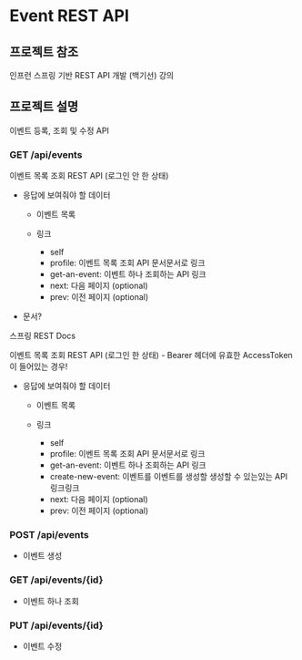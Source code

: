 # Event REST API

## 프로젝트 참조
인프런 스프링 기반 REST API 개발 (백기선) 강의


## 프로젝트 설명
이벤트 등록, 조회 및 수정 API

### GET /api/events

이벤트 목록 조회 REST API (로그인 안 한 상태)
* 응답에 보여줘야 할 데이터
    + 이벤트 목록
    + 링크 

        - self
        - profile: 이벤트 목록 조회 API 문서문서로 링크
        - get-an-event: 이벤트 하나 조회하는 API 링크
        - next: 다음 페이지 (optional)
        - prev: 이전 페이지 (optional)
    
* 문서? 

 스프링 REST Docs
 
이벤트 목록 조회 REST API (로그인 한 상태) - Bearer 헤더에 유효한 AccessToken이 들어있는 경우!

* 응답에 보여줘야 할 데이터
    + 이벤트 목록
    + 링크 
    
        - self
        - profile: 이벤트 목록 조회 API 문서문서로 링크
        - get-an-event: 이벤트 하나 조회하는 API 링크
        - create-new-event: 이벤트를 이벤트를 생성할 생성할 수
있는있는 API 링크링크
        - next: 다음 페이지 (optional)
        - prev: 이전 페이지 (optional)
        
        


### POST /api/events
*  이벤트 생성


### GET /api/events/{id}
*  이벤트 하나 조회

### PUT /api/events/{id}
*  이벤트 수정
